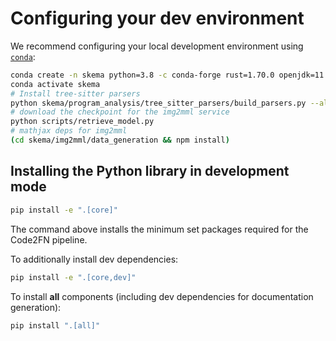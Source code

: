 
# Configuring your dev environment

We recommend configuring your local development environment using [`conda`](https://docs.conda.io/en/latest/miniconda.html):

```bash
conda create -n skema python=3.8 -c conda-forge rust=1.70.0 openjdk=11 sbt=1.9.0 nodejs=18.15.0
conda activate skema
# Install tree-sitter parsers
python skema/program_analysis/tree_sitter_parsers/build_parsers.py --all
# download the checkpoint for the img2mml service
python scripts/retrieve_model.py
# mathjax deps for img2mml
(cd skema/img2mml/data_generation && npm install)
```

## Installing the Python library in development mode

```bash
pip install -e ".[core]"
```

The command above installs the minimum set packages required for the Code2FN pipeline. 

To additionally install dev dependencies:

```bash
pip install -e ".[core,dev]"
```

To install **all** components (including dev dependencies for documentation generation):
```bash
pip install ".[all]"
```
